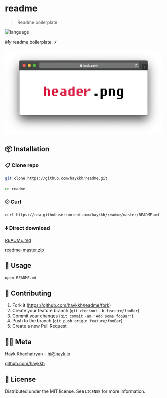 
# readme

> Readme boilerplate

![language](https://img.shields.io/badge/markdown-blue.svg?style=flat-square)

_My_ readme boilerplate. ⚡

![Header](header.png)

## 📦 Installation

### 📋 Clone repo

```sh
git clone https://github.com/haykkh/readme.git

cd readme
```

### ⚾ Curl

```sh
curl https://raw.githubusercontent.com/haykkh/readme/master/README.md -o README.md
```

### ⬇️ Direct download

[README.md](https://raw.githubusercontent.com/haykkh/readme/master/README.md)

[readme-master.zip](https://github.com/haykkh/readme/archive/master.zip)

## 🚀 Usage

```sh
open README.md
```

## 📝 Contributing

1. Fork it (<https://github.com/haykkh/readme/fork>)
2. Create your feature branch (`git checkout -b feature/fooBar`)
3. Commit your changes (`git commit -am 'Add some fooBar'`)
4. Push to the branch (`git push origin feature/fooBar`)
5. Create a new Pull Request

## 👨🏻 Meta

Hayk Khachatryan – [hi@hayk.io](mailto:hi@hayk.io)

[github.com/haykkh](https://github.com/haykkh/)

## 📜 License

Distributed under the MIT license. See ``LICENSE`` for more information.
